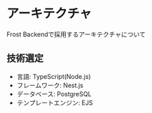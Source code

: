 # アーキテクチャ
Frost Backendで採用するアーキテクチャについて

## 技術選定
- 言語: TypeScript(Node.js)
- フレームワーク: Nest.js
- データベース: PostgreSQL
- テンプレートエンジン: EJS
